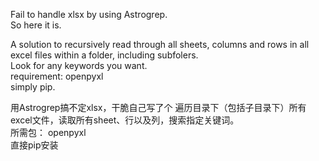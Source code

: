 Fail to handle xlsx by using Astrogrep.<br>
So here it is.<br>

A solution to recursively read through all sheets, columns and rows in all excel files within a folder, including subfolers. <br>
Look for any keywords you want.<br>
requirement:  openpyxl <br>
simply pip.

用Astrogrep搞不定xlsx，干脆自己写了个
遍历目录下（包括子目录下）所有excel文件，读取所有sheet、行以及列，搜索指定关键词。<br>
所需包： openpyxl<br>
直接pip安装
